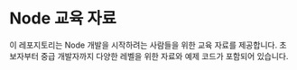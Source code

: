 # Node 교육 자료

이 레포지토리는 Node 개발을 시작하려는 사람들을 위한 교육 자료를 제공합니다. 초보자부터 중급 개발자까지 다양한 레벨을 위한 자료와 예제 코드가 포함되어 있습니다.

